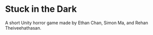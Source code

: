 # Stuck in the Dark

A short Unity horror game made by Ethan Chan, Simon Ma, and Rehan Theiveehathasan. 
